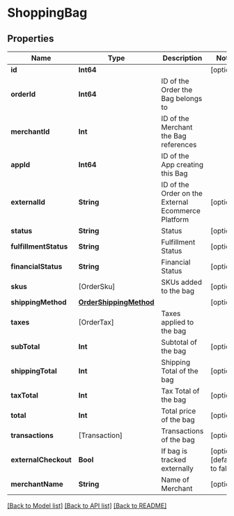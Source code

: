 # ShoppingBag

## Properties
Name | Type | Description | Notes
------------ | ------------- | ------------- | -------------
**id** | **Int64** |  | [optional] 
**orderId** | **Int64** | ID of the Order the Bag belongs to | 
**merchantId** | **Int** | ID of the Merchant the Bag references | 
**appId** | **Int64** | ID of the App creating this Bag | 
**externalId** | **String** | ID of the Order on the External Ecommerce Platform | [optional] 
**status** | **String** | Status | [optional] 
**fulfillmentStatus** | **String** | Fulfillment Status | [optional] 
**financialStatus** | **String** | Financial Status | [optional] 
**skus** | [OrderSku] | SKUs added to the bag | [optional] 
**shippingMethod** | [**OrderShippingMethod**](OrderShippingMethod.md) |  | [optional] 
**taxes** | [OrderTax] | Taxes applied to the bag | 
**subTotal** | **Int** | Subtotal of the bag | [optional] 
**shippingTotal** | **Int** | Shipping Total of the bag | [optional] 
**taxTotal** | **Int** | Tax Total of the bag | [optional] 
**total** | **Int** | Total price of the bag | [optional] 
**transactions** | [Transaction] | Transactions of the bag | [optional] 
**externalCheckout** | **Bool** | If bag is tracked externally | [optional] [default to false]
**merchantName** | **String** | Name of Merchant | [optional] 

[[Back to Model list]](../README.md#documentation-for-models) [[Back to API list]](../README.md#documentation-for-api-endpoints) [[Back to README]](../README.md)


